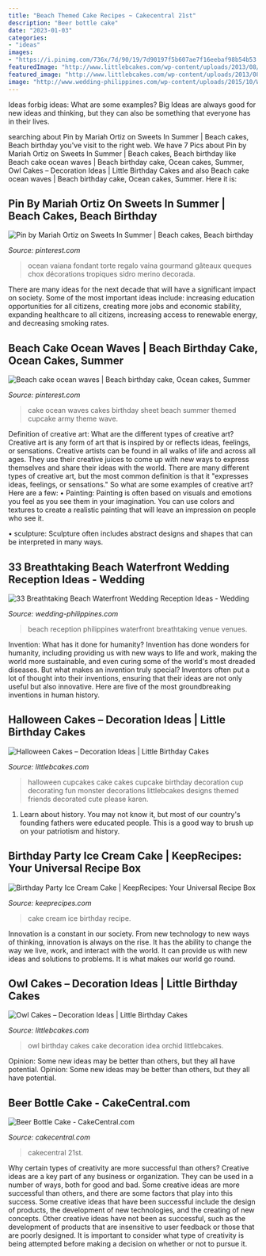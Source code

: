```yaml
---
title: "Beach Themed Cake Recipes ~ Cakecentral 21st"
description: "Beer bottle cake"
date: "2023-01-03"
categories:
- "ideas"
images:
- "https://i.pinimg.com/736x/7d/90/19/7d90197f5b607ae7f16eebaf98b54b53.jpg"
featuredImage: "http://www.littlebcakes.com/wp-content/uploads/2013/08/Halloween-Cup-Cakes.jpg"
featured_image: "http://www.littlebcakes.com/wp-content/uploads/2013/08/Halloween-Cup-Cakes.jpg"
image: "http://www.wedding-philippines.com/wp-content/uploads/2015/10/Wedding-Philippines-33-Breathtaking-Beach-Waterfront-Wedding-Reception-Venue-Ideas-17.jpg"
---
```



Ideas forbig ideas: What are some examples?
Big Ideas are always good for new ideas and thinking, but they can also be something that everyone has in their lives.

	

		
searching about Pin by Mariah Ortiz on Sweets In Summer | Beach cakes, Beach birthday you've visit to the right web. We have 7 Pics about Pin by Mariah Ortiz on Sweets In Summer | Beach cakes, Beach birthday like Beach cake ocean waves | Beach birthday cake, Ocean cakes, Summer, Owl Cakes – Decoration Ideas | Little Birthday Cakes and also Beach cake ocean waves | Beach birthday cake, Ocean cakes, Summer. Here it is:
		
    
## Pin By Mariah Ortiz On Sweets In Summer | Beach Cakes, Beach Birthday

<img loading=lazy src="https://i.pinimg.com/736x/42/c4/b8/42c4b874638f6782ee8bb16ed8c3d12a.jpg" onerror="this.onerror=null;this.src='https://tse3.mm.bing.net/th?id=OIP.AxqjSRosswENxNzosTzbSwHaJ4&amp;pid=15.1';" alt="Pin by Mariah Ortiz on Sweets In Summer | Beach cakes, Beach birthday">

_Source: pinterest.com_

>ocean vaiana fondant torte regalo vaina gourmand gâteaux queques chox décorations tropiques sidro merino decorada. 

	

There are many ideas for the next decade that will have a significant impact on society. Some of the most important ideas include: increasing education opportunities for all citizens, creating more jobs and economic stability, expanding healthcare to all citizens, increasing access to renewable energy, and decreasing smoking rates.

    
## Beach Cake Ocean Waves | Beach Birthday Cake, Ocean Cakes, Summer

<img loading=lazy src="https://i.pinimg.com/736x/7d/90/19/7d90197f5b607ae7f16eebaf98b54b53.jpg" onerror="this.onerror=null;this.src='https://tse1.mm.bing.net/th?id=OIP.fjUS0UJuAqig_aqwHfrswQHaFj&amp;pid=15.1';" alt="Beach cake ocean waves | Beach birthday cake, Ocean cakes, Summer">

_Source: pinterest.com_

>cake ocean waves cakes birthday sheet beach summer themed cupcake army theme wave. 

	

Definition of creative art: What are the different types of creative art?
Creative art is any form of art that is inspired by or reflects ideas, feelings, or sensations. Creative artists can be found in all walks of life and across all ages. They use their creative juices to come up with new ways to express themselves and share their ideas with the world. There are many different types of creative art, but the most common definition is that it "expresses ideas, feelings, or sensations." So what are some examples of creative art? Here are a few:
• Painting: Painting is often based on visuals and emotions you feel as you see them in your imagination. You can use colors and textures to create a realistic painting that will leave an impression on people who see it.

• sculpture: Sculpture often includes abstract designs and shapes that can be interpreted in many ways.

    
## 33 Breathtaking Beach Waterfront Wedding Reception Ideas - Wedding

<img loading=lazy src="http://www.wedding-philippines.com/wp-content/uploads/2015/10/Wedding-Philippines-33-Breathtaking-Beach-Waterfront-Wedding-Reception-Venue-Ideas-17.jpg" onerror="this.onerror=null;this.src='https://tse2.mm.bing.net/th?id=OIP.XY205diNQu9xHKnET5L-hAHaLH&amp;pid=15.1';" alt="33 Breathtaking Beach Waterfront Wedding Reception Ideas - Wedding">

_Source: wedding-philippines.com_

>beach reception philippines waterfront breathtaking venue venues. 

	

Invention: What has it done for humanity?
Invention has done wonders for humanity, including providing us with new ways to life and work, making the world more sustainable, and even curing some of the world's most dreaded diseases. But what makes an invention truly special? Inventors often put a lot of thought into their inventions, ensuring that their ideas are not only useful but also innovative. Here are five of the most groundbreaking inventions in human history.

    
## Halloween Cakes – Decoration Ideas | Little Birthday Cakes

<img loading=lazy src="http://www.littlebcakes.com/wp-content/uploads/2013/08/Halloween-Cup-Cakes.jpg" onerror="this.onerror=null;this.src='https://tse1.mm.bing.net/th?id=OIP.bt6rqh7WnN6QPYYMBG8vLAHaJ4&amp;pid=15.1';" alt="Halloween Cakes – Decoration Ideas | Little Birthday Cakes">

_Source: littlebcakes.com_

>halloween cupcakes cake cakes cupcake birthday decoration cup decorating fun monster decorations littlebcakes designs themed friends decorated cute please karen. 

	

1) Learn about history. You may not know it, but most of our country's founding fathers were educated people. This is a good way to brush up on your patriotism and history. 

    
## Birthday Party Ice Cream Cake | KeepRecipes: Your Universal Recipe Box

<img loading=lazy src="https://keeprecipes.com/sites/keeprecipes/files/fullicecream581.jpg" onerror="this.onerror=null;this.src='https://tse3.mm.bing.net/th?id=OIP.wn5Tevikwg_aRiGJBcfsdwHaLG&amp;pid=15.1';" alt="Birthday Party Ice Cream Cake | KeepRecipes: Your Universal Recipe Box">

_Source: keeprecipes.com_

>cake cream ice birthday recipe. 

	

Innovation is a constant in our society. From new technology to new ways of thinking, innovation is always on the rise. It has the ability to change the way we live, work, and interact with the world. It can provide us with new ideas and solutions to problems. It is what makes our world go round.

    
## Owl Cakes – Decoration Ideas | Little Birthday Cakes

<img loading=lazy src="http://www.littlebcakes.com/wp-content/uploads/2013/08/Owl-Birthday-Cake-Ideas.jpg" onerror="this.onerror=null;this.src='https://tse4.mm.bing.net/th?id=OIP.xz3m0Ly-0sx_4Y3ufCaAPQHaKd&amp;pid=15.1';" alt="Owl Cakes – Decoration Ideas | Little Birthday Cakes">

_Source: littlebcakes.com_

>owl birthday cakes cake decoration idea orchid littlebcakes. 

	

Opinion: Some new ideas may be better than others, but they all have potential.
Opinion: Some new ideas may be better than others, but they all have potential.

    
## Beer Bottle Cake - CakeCentral.com

<img loading=lazy src="http://cdn001.cakecentral.com/gallery/2015/03/900_877455y0Rv_beer-bottle-cake.jpg" onerror="this.onerror=null;this.src='https://tse1.mm.bing.net/th?id=OIP.a-nnvrDgTL3d9AEagICMiwHaJ4&amp;pid=15.1';" alt="Beer Bottle Cake - CakeCentral.com">

_Source: cakecentral.com_

>cakecentral 21st. 

	

Why certain types of creativity are more successful than others?
Creative ideas are a key part of any business or organization. They can be used in a number of ways, both for good and bad. Some creative ideas are more successful than others, and there are some factors that play into this success.
Some creative ideas that have been successful include the design of products, the development of new technologies, and the creating of new concepts. Other creative ideas have not been as successful, such as the development of products that are insensitive to user feedback or those that are poorly designed. It is important to consider what type of creativity is being attempted before making a decision on whether or not to pursue it.

